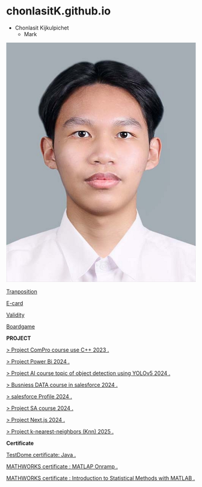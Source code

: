 # chonlasitK.github.io
- Chonlasit Kijkulpichet
  - Mark

![Profile](photo/6530200088.jpg)


[Tranposition](tranposition.md)


[E-card](ecardChristmas.md)


[Validity](validity.md)

[Boardgame](boardgame.md)


**PROJECT**

[ > Project ComPro course use C++ 2023 . ](https://drive.google.com/drive/folders/122ocS3-HD-NAftlw6yKVYrmQFU_x5wvk)

[ > Project Power Bi 2024 . ](photo/projectpowerbi.jpg)

[ > Project AI course topic of object detection using YOLOv5 2024 . ](https://colab.research.google.com/drive/1hRJlCDvDuMALCEa2_PLdJ4BU5yyAdzG_?usp=sharing)

[ > Busniess DATA course in salesforce 2024 . ](https://www.canva.com/design/DAGTixvZj1I/sMhumihDHyHiEApiXLOUwQ/edit)

[ > salesforce Profile 2024 . ](https://www.salesforce.com/trailblazer/b0eaydqg0shmdlwcmo)

[ > Project SA course 2024 . ](https://drive.google.com/file/d/1BtBPHHMuRVBfTjDihgh-iqbO_OHgMJGi/view)

[ > Project Next.js 2024 . ](https://github.com/markchonlasit/Project-Next.js-2024)

[ > Project k-nearest-neighbors (Knn) 2025 . ](https://colab.research.google.com/drive/1drzmM0VNBNpTERnQiK_Ep1YJRlZNEItS?usp=sharing)

**Certificate**


[TestDome certificate: Java . ](photo/javacertificate.png)



[MATHWORKS certificate : MATLAP Onramp . ](photo/certificate.pdf)



[MATHWORKS certificate : Introduction to Statistical Methods with MATLAB . ](photo/certificate02.pdf)



